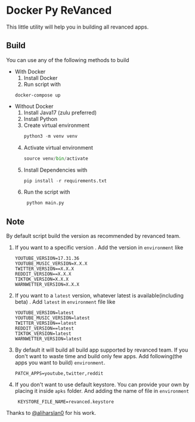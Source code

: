 # Docker Py ReVanced
This little utility will help you in building all revanced apps.

## Build
You can use any of the following methods to build
- With Docker
   1. Install Docker
   2. Run script with
   ```shell
   docker-compose up
   ```
- Without Docker
   1. Install Java17 (zulu preferred)
   2. Install Python
   3. Create virtual environment
      ```python
      python3 -m venv venv
      ```
   4. Activate virtual environment
      ```python
      source venv/bin/activate
      ```
   3. Install Dependencies with
      ```python
      pip install -r requirements.txt
      ```
   4. Run the script with
      ```python
       python main.py
      ```
## Note
By default script build the version as recommended by revanced team.
1. If you want to a specific version . Add the version in `environment` like
    ```dotenv
    YOUTUBE_VERSION=17.31.36
    YOUTUBE_MUSIC_VERSION=X.X.X
    TWITTER_VERSION==X.X.X
    REDDIT_VERSION==X.X.X
    TIKTOK_VERSION=X.X.X
    WARNWETTER_VERSION=X.X.X
    ```
2. If you want to a `latest` version, whatever latest is available(including beta) .
   Add `latest` in `environment` file like
    ```dotenv
    YOUTUBE_VERSION=latest
    YOUTUBE_MUSIC_VERSION=latest
    TWITTER_VERSION==latest
    REDDIT_VERSION==latest
    TIKTOK_VERSION=latest
    WARNWETTER_VERSION=latest
    ```
3. By default it will build all build app supported by revanced team. If you don't
   want to waste time and build only few apps. Add following(the apps you want to 
   build) `environment`.
    ```dotenv
    PATCH_APPS=youtube,twitter,reddit
    ```
4. If you don't want to use default keystore. You can provide your own by placing it 
   inside `apks` folder. And adding the name of file in `environment`
   ```dotenv
    KEYSTORE_FILE_NAME=revanced.keystore
    ```
   
Thanks to [@aliharslan0](https://github.com/aliharslan0/pyrevanced) for his work.
